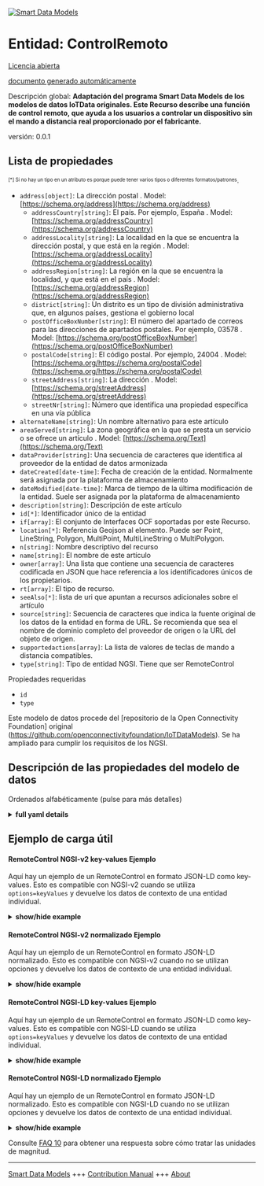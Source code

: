 <!-- 10-Header -->    
[![Smart Data Models](https://smartdatamodels.org/wp-content/uploads/2022/01/SmartDataModels_logo.png "Logo")](https://smartdatamodels.org)    
Entidad: ControlRemoto    
======================<!-- /10-Header -->    
<!-- 15-License -->    
[Licencia abierta](https://github.com/smart-data-models//dataModel.OCF/blob/master/RemoteControl/LICENSE.md)    
[documento generado automáticamente](https://docs.google.com/presentation/d/e/2PACX-1vTs-Ng5dIAwkg91oTTUdt8ua7woBXhPnwavZ0FxgR8BsAI_Ek3C5q97Nd94HS8KhP-r_quD4H0fgyt3/pub?start=false&loop=false&delayms=3000#slide=id.gb715ace035_0_60)    
<!-- /15-License -->    
<!-- 20-Description -->    
Descripción global: **Adaptación del programa Smart Data Models de los modelos de datos IoTData originales. Este Recurso describe una función de control remoto, que ayuda a los usuarios a controlar un dispositivo sin el mando a distancia real proporcionado por el fabricante.**    
versión: 0.0.1    
<!-- /20-Description -->    
<!-- 30-PropertiesList -->    
## Lista de propiedades    
<sup><sub>[*] Si no hay un tipo en un atributo es porque puede tener varios tipos o diferentes formatos/patrones</sub></sup>.    
- `address[object]`: La dirección postal  . Model: [https://schema.org/address](https://schema.org/address)	- `addressCountry[string]`: El país. Por ejemplo, España  . Model: [https://schema.org/addressCountry](https://schema.org/addressCountry)    
	- `addressLocality[string]`: La localidad en la que se encuentra la dirección postal, y que está en la región  . Model: [https://schema.org/addressLocality](https://schema.org/addressLocality)    
	- `addressRegion[string]`: La región en la que se encuentra la localidad, y que está en el país  . Model: [https://schema.org/addressRegion](https://schema.org/addressRegion)    
	- `district[string]`: Un distrito es un tipo de división administrativa que, en algunos países, gestiona el gobierno local      
	- `postOfficeBoxNumber[string]`: El número del apartado de correos para las direcciones de apartados postales. Por ejemplo, 03578  . Model: [https://schema.org/postOfficeBoxNumber](https://schema.org/postOfficeBoxNumber)    
	- `postalCode[string]`: El código postal. Por ejemplo, 24004  . Model: [https://schema.org/https://schema.org/postalCode](https://schema.org/https://schema.org/postalCode)    
	- `streetAddress[string]`: La dirección  . Model: [https://schema.org/streetAddress](https://schema.org/streetAddress)    
	- `streetNr[string]`: Número que identifica una propiedad específica en una vía pública      
- `alternateName[string]`: Un nombre alternativo para este artículo  - `areaServed[string]`: La zona geográfica en la que se presta un servicio o se ofrece un artículo  . Model: [https://schema.org/Text](https://schema.org/Text)- `dataProvider[string]`: Una secuencia de caracteres que identifica al proveedor de la entidad de datos armonizada  - `dateCreated[date-time]`: Fecha de creación de la entidad. Normalmente será asignada por la plataforma de almacenamiento  - `dateModified[date-time]`: Marca de tiempo de la última modificación de la entidad. Suele ser asignada por la plataforma de almacenamiento  - `description[string]`: Descripción de este artículo  - `id[*]`: Identificador único de la entidad  - `if[array]`: El conjunto de Interfaces OCF soportadas por este Recurso.  - `location[*]`: Referencia Geojson al elemento. Puede ser Point, LineString, Polygon, MultiPoint, MultiLineString o MultiPolygon.  - `n[string]`: Nombre descriptivo del recurso  - `name[string]`: El nombre de este artículo  - `owner[array]`: Una lista que contiene una secuencia de caracteres codificada en JSON que hace referencia a los identificadores únicos de los propietarios.  - `rt[array]`: El tipo de recurso.  - `seeAlso[*]`: lista de uri que apuntan a recursos adicionales sobre el artículo  - `source[string]`: Secuencia de caracteres que indica la fuente original de los datos de la entidad en forma de URL. Se recomienda que sea el nombre de dominio completo del proveedor de origen o la URL del objeto de origen.  - `supportedactions[array]`: La lista de valores de teclas de mando a distancia compatibles.  - `type[string]`: Tipo de entidad NGSI. Tiene que ser RemoteControl  <!-- /30-PropertiesList -->    
<!-- 35-RequiredProperties -->    
Propiedades requeridas    
- `id`  - `type`  <!-- /35-RequiredProperties -->    
<!-- 40-RequiredProperties -->    
Este modelo de datos procede del [repositorio de la Open Connectivity Foundation] original (https://github.com/openconnectivityfoundation/IoTDataModels). Se ha ampliado para cumplir los requisitos de los NGSI.    
<!-- /40-RequiredProperties -->    
<!-- 50-DataModelHeader -->    
## Descripción de las propiedades del modelo de datos    
Ordenados alfabéticamente (pulse para más detalles)    
<!-- /50-DataModelHeader -->    
<!-- 60-ModelYaml -->    
<details><summary><strong>full yaml details</strong></summary>      
```yaml    
RemoteControl:      
  description: 'Smart Data Models Program adaptation of the original IoTData data Models. This Resource describes a remote control function, which helps users to control a device without the actual remote controller provided by the manufacturer.'      
  properties:      
    address:      
      description: The mailing address      
      properties:      
        addressCountry:      
          description: 'The country. For example, Spain'      
          type: string      
          x-ngsi:      
            model: https://schema.org/addressCountry      
            type: Property      
        addressLocality:      
          description: 'The locality in which the street address is, and which is in the region'      
          type: string      
          x-ngsi:      
            model: https://schema.org/addressLocality      
            type: Property      
        addressRegion:      
          description: 'The region in which the locality is, and which is in the country'      
          type: string      
          x-ngsi:      
            model: https://schema.org/addressRegion      
            type: Property      
        district:      
          description: 'A district is a type of administrative division that, in some countries, is managed by the local government'      
          type: string      
          x-ngsi:      
            type: Property      
        postOfficeBoxNumber:      
          description: 'The post office box number for PO box addresses. For example, 03578'      
          type: string      
          x-ngsi:      
            model: https://schema.org/postOfficeBoxNumber      
            type: Property      
        postalCode:      
          description: 'The postal code. For example, 24004'      
          type: string      
          x-ngsi:      
            model: https://schema.org/https://schema.org/postalCode      
            type: Property      
        streetAddress:      
          description: The street address      
          type: string      
          x-ngsi:      
            model: https://schema.org/streetAddress      
            type: Property      
        streetNr:      
          description: Number identifying a specific property on a public street      
          type: string      
          x-ngsi:      
            type: Property      
      type: object      
      x-ngsi:      
        model: https://schema.org/address      
        type: Property      
    alternateName:      
      description: An alternative name for this item      
      type: string      
      x-ngsi:      
        type: Property      
    areaServed:      
      description: The geographic area where a service or offered item is provided      
      type: string      
      x-ngsi:      
        model: https://schema.org/Text      
        type: Property      
    dataProvider:      
      description: A sequence of characters identifying the provider of the harmonised data entity      
      type: string      
      x-ngsi:      
        type: Property      
    dateCreated:      
      description: Entity creation timestamp. This will usually be allocated by the storage platform      
      format: date-time      
      type: string      
      x-ngsi:      
        type: Property      
    dateModified:      
      description: Timestamp of the last modification of the entity. This will usually be allocated by the storage platform      
      format: date-time      
      type: string      
      x-ngsi:      
        type: Property      
    description:      
      description: A description of this item      
      type: string      
      x-ngsi:      
        type: Property      
    id:      
      anyOf:      
        - description: Identifier format of any NGSI entity      
          maxLength: 256      
          minLength: 1      
          pattern: ^[\w\-\.\{\}\$\+\*\[\]`|~^@!,:\\]+$      
          type: string      
          x-ngsi:      
            type: Property      
        - description: Identifier format of any NGSI entity      
          format: uri      
          type: string      
          x-ngsi:      
            type: Property      
      description: Unique identifier of the entity      
      x-ngsi:      
        type: Property      
    if:      
      description: The OCF Interface set supported by this Resource.      
      items:      
        enum:      
          - oic.if.a      
          - oic.if.baseline      
        type: string      
      minItems: 2      
      readOnly: true      
      type: array      
      uniqueItems: true      
      x-ngsi:      
        type: Property      
    location:      
      description: 'Geojson reference to the item. It can be Point, LineString, Polygon, MultiPoint, MultiLineString or MultiPolygon'      
      oneOf:      
        - description: Geojson reference to the item. Point      
          properties:      
            bbox:      
              items:      
                type: number      
              minItems: 4      
              type: array      
            coordinates:      
              items:      
                type: number      
              minItems: 2      
              type: array      
            type:      
              enum:      
                - Point      
              type: string      
          required:      
            - type      
            - coordinates      
          title: GeoJSON Point      
          type: object      
          x-ngsi:      
            type: GeoProperty      
        - description: Geojson reference to the item. LineString      
          properties:      
            bbox:      
              items:      
                type: number      
              minItems: 4      
              type: array      
            coordinates:      
              items:      
                items:      
                  type: number      
                minItems: 2      
                type: array      
              minItems: 2      
              type: array      
            type:      
              enum:      
                - LineString      
              type: string      
          required:      
            - type      
            - coordinates      
          title: GeoJSON LineString      
          type: object      
          x-ngsi:      
            type: GeoProperty      
        - description: Geojson reference to the item. Polygon      
          properties:      
            bbox:      
              items:      
                type: number      
              minItems: 4      
              type: array      
            coordinates:      
              items:      
                items:      
                  items:      
                    type: number      
                  minItems: 2      
                  type: array      
                minItems: 4      
                type: array      
              type: array      
            type:      
              enum:      
                - Polygon      
              type: string      
          required:      
            - type      
            - coordinates      
          title: GeoJSON Polygon      
          type: object      
          x-ngsi:      
            type: GeoProperty      
        - description: Geojson reference to the item. MultiPoint      
          properties:      
            bbox:      
              items:      
                type: number      
              minItems: 4      
              type: array      
            coordinates:      
              items:      
                items:      
                  type: number      
                minItems: 2      
                type: array      
              type: array      
            type:      
              enum:      
                - MultiPoint      
              type: string      
          required:      
            - type      
            - coordinates      
          title: GeoJSON MultiPoint      
          type: object      
          x-ngsi:      
            type: GeoProperty      
        - description: Geojson reference to the item. MultiLineString      
          properties:      
            bbox:      
              items:      
                type: number      
              minItems: 4      
              type: array      
            coordinates:      
              items:      
                items:      
                  items:      
                    type: number      
                  minItems: 2      
                  type: array      
                minItems: 2      
                type: array      
              type: array      
            type:      
              enum:      
                - MultiLineString      
              type: string      
          required:      
            - type      
            - coordinates      
          title: GeoJSON MultiLineString      
          type: object      
          x-ngsi:      
            type: GeoProperty      
        - description: Geojson reference to the item. MultiLineString      
          properties:      
            bbox:      
              items:      
                type: number      
              minItems: 4      
              type: array      
            coordinates:      
              items:      
                items:      
                  items:      
                    items:      
                      type: number      
                    minItems: 2      
                    type: array      
                  minItems: 4      
                  type: array      
                type: array      
              type: array      
            type:      
              enum:      
                - MultiPolygon      
              type: string      
          required:      
            - type      
            - coordinates      
          title: GeoJSON MultiPolygon      
          type: object      
          x-ngsi:      
            type: GeoProperty      
      x-ngsi:      
        type: GeoProperty      
    n:      
      description: Friendly name of the Resource      
      maxLength: 64      
      readOnly: true      
      type: string      
      x-ngsi:      
        type: Property      
    name:      
      description: The name of this item      
      type: string      
      x-ngsi:      
        type: Property      
    owner:      
      description: A List containing a JSON encoded sequence of characters referencing the unique Ids of the owner(s)      
      items:      
        anyOf:      
          - description: Identifier format of any NGSI entity      
            maxLength: 256      
            minLength: 1      
            pattern: ^[\w\-\.\{\}\$\+\*\[\]`|~^@!,:\\]+$      
            type: string      
            x-ngsi:      
              type: Property      
          - description: Identifier format of any NGSI entity      
            format: uri      
            type: string      
            x-ngsi:      
              type: Property      
        description: Unique identifier of the entity      
        x-ngsi:      
          type: Property      
      type: array      
      x-ngsi:      
        type: Property      
    rt:      
      description: The Resource Type.      
      items:      
        enum:      
          - oic.r.remotecontrol      
        maxLength: 64      
        type: string      
      minItems: 1      
      readOnly: true      
      type: array      
      uniqueItems: true      
      x-ngsi:      
        type: Property      
    seeAlso:      
      description: list of uri pointing to additional resources about the item      
      oneOf:      
        - items:      
            format: uri      
            type: string      
          minItems: 1      
          type: array      
        - format: uri      
          type: string      
      x-ngsi:      
        type: Property      
    source:      
      description: 'A sequence of characters giving the original source of the entity data as a URL. Recommended to be the fully qualified domain name of the source provider, or the URL to the source object'      
      type: string      
      x-ngsi:      
        type: Property      
    supportedactions:      
      description: The list of of supported remote control key values.      
      items:      
        enum:      
          - arrowup      
          - arrowdown      
          - arrowleft      
          - arrowright      
          - enter      
          - return      
          - exit      
          - home      
          - 1      
          - 2      
          - 3      
          - 4      
          - 5      
          - 6      
          - 7      
          - 8      
          - 9      
          - 0      
          - "-"      
        type: string      
      minItems: 1      
      readOnly: true      
      type: array      
      uniqueItems: true      
      x-ngsi:      
        type: Property      
    type:      
      description: NGSI entity type. It has to be RemoteControl      
      enum:      
        - RemoteControl      
      type: string      
      x-ngsi:      
        type: Property      
  required:      
    - id      
    - type      
  type: object      
  x-derived-from: https://github.com/OpenInterConnect/IoTDataModels/blob/master/RemoteControlResURI.swagger.json      
  x-disclaimer: 'Redistribution and use in source and binary forms, with or without modification, are permitted  provided that the license conditions are met. Copyleft (c) 2022 Contributors to Smart Data Models Program'      
  x-license-url: https://github.com/smart-data-models/dataModel.OCF/blob/master/RemoteControl/LICENSE.md      
  x-model-schema: https://smart-data-models.github.io/dataModel.IoTDataModels/RemoteControl/schema.json      
  x-model-tags: OCF      
  x-version: 0.0.1      
```    
</details>      
<!-- /60-ModelYaml -->    
<!-- 70-MiddleNotes -->    
<!-- /70-MiddleNotes -->    
<!-- 80-Examples -->    
## Ejemplo de carga útil    
#### RemoteControl NGSI-v2 key-values Ejemplo    
Aquí hay un ejemplo de un RemoteControl en formato JSON-LD como key-values. Esto es compatible con NGSI-v2 cuando se utiliza `options=keyValues` y devuelve los datos de contexto de una entidad individual.    
<details><summary><strong>show/hide example</strong></summary>      
```json  
{  
  "id": "urn:ngsi-ld:RemoteControl:id:VQGO:05371583",  
  "dateCreated": "1992-04-25T14:40:19Z",  
  "dateModified": "1976-03-18T20:28:01Z",  
  "source": "Which positive candidate school be summer. Effect personal range three. ",  
  "name": "Return Republican behavior analysis. Red house oil build choice gun up. Media role long sell picture learn reason capital.",  
  "alternateName": "Result their appear put agent these local. Rest administration father performance commercial shake special us.",  
  "description": "",  
  "dataProvider": "Call kid over analysis Democrat power determine. To prove from worry.",  
  "owner": [  
    "urn:ngsi-ld:RemoteControl:items:XWCO:84960583",  
    "urn:ngsi-ld:RemoteControl:items:LAMA:84316052"  
  ],  
  "seeAlso": [  
    "urn:ngsi-ld:RemoteControl:items:STYY:16962512"  
  ],  
  "location": {  
    "type": "Point",  
    "coordinates": [  
      3.7770915,  
      -130.918871  
    ]  
  },  
  "address": {  
    "streetAddress": "Across why collection through quickly window boy middle.",  
    "addressLocality": "Sport tel",  
    "addressRegion": "Enough audience loss page admit. Case history front effect quickly. Stuff property law investment.",  
    "addressCountry": "Site for production model.",  
    "postalCode": "Nor few serious single techno",  
    "postOfficeBoxNumber": "Technology soon room be right less. Use budget institution.",  
    "streetNr": "Wife ability too civil PM everyone movement.",  
    "district": "Enjoy name recent feel answer interview guy. Once political research."  
  },  
  "areaServed": "Must yard one program board foot difference.",  
  "rt": [  
    "oic.r.remotecontrol"  
  ],  
  "supportedactions": [  
    "-"  
  ],  
  "n": "End choice during like outside life firm many. Addr",  
  "if": [  
    "oic.if.a",  
    "oic.if.baseline"  
  ],  
  "type": "RemoteControl"  
}  
```  
</details>    
#### RemoteControl NGSI-v2 normalizado Ejemplo    
Aquí hay un ejemplo de un RemoteControl en formato JSON-LD normalizado. Esto es compatible con NGSI-v2 cuando no se utilizan opciones y devuelve los datos de contexto de una entidad individual.    
<details><summary><strong>show/hide example</strong></summary>      
```json  
{  
  "id": "urn:ngsi-ld:RemoteControl:id:VQGO:05371583",  
  "dateCreated": {  
    "type": "DateTime",  
    "value": "1992-04-25T14:40:19Z"  
  },  
  "dateModified": {  
    "type": "DateTime",  
    "value": "1976-03-18T20:28:01Z"  
  },  
  "source": {  
    "type": "Text",  
    "value": "Which positive candidate school be summer. Effect personal range three. "  
  },  
  "name": {  
    "type": "Text",  
    "value": "Return Republican behavior analysis. Red house oil build choice gun up. Media role long sell picture learn reason capital."  
  },  
  "alternateName": {  
    "type": "Text",  
    "value": "Result their appear put agent these local. Rest administration father performance commercial shake special us."  
  },  
  "description": {  
    "type": "Text",  
    "value": ""  
  },  
  "dataProvider": {  
    "type": "Text",  
    "value": "Call kid over analysis Democrat power determine. To prove from worry."  
  },  
  "owner": {  
    "type": "StructuredValue",  
    "value": [  
      "urn:ngsi-ld:RemoteControl:items:XWCO:84960583",  
      "urn:ngsi-ld:RemoteControl:items:LAMA:84316052"  
    ]  
  },  
  "seeAlso": {  
    "type": "StructuredValue",  
    "value": [  
      "urn:ngsi-ld:RemoteControl:items:STYY:16962512"  
    ]  
  },  
  "location": {  
    "type": "geo:json",  
    "value": {  
      "type": "Point",  
      "coordinates": [  
        3.7770915,  
        -130.918871  
      ]  
    }  
  },  
  "address": {  
    "type": "StructuredValue",  
    "value": {  
      "streetAddress": "Across why collection through quickly window boy middle.",  
      "addressLocality": "Sport tel",  
      "addressRegion": "Enough audience loss page admit. Case history front effect quickly. Stuff property law investment.",  
      "addressCountry": "Site for production model.",  
      "postalCode": "Nor few serious single techno",  
      "postOfficeBoxNumber": "Technology soon room be right less. Use budget institution.",  
      "streetNr": "Wife ability too civil PM everyone movement.",  
      "district": "Enjoy name recent feel answer interview guy. Once political research."  
    }  
  },  
  "areaServed": {  
    "type": "Text",  
    "value": "Must yard one program board foot difference."  
  },  
  "rt": {  
    "type": "StructuredValue",  
    "value": [  
      "oic.r.remotecontrol"  
    ]  
  },  
  "supportedactions": {  
    "type": "StructuredValue",  
    "value": [  
      "-"  
    ]  
  },  
  "n": {  
    "type": "Text",  
    "value": "End choice during like outside life firm many. Addr"  
  },  
  "if": {  
    "type": "StructuredValue",  
    "value": [  
      "oic.if.a",  
      "oic.if.baseline"  
    ]  
  },  
  "type": "RemoteControl"  
}  
```  
</details>    
#### RemoteControl NGSI-LD key-values Ejemplo    
Aquí hay un ejemplo de un RemoteControl en formato JSON-LD como key-values. Esto es compatible con NGSI-LD cuando se utiliza `options=keyValues` y devuelve los datos de contexto de una entidad individual.    
<details><summary><strong>show/hide example</strong></summary>      
```json  
{  
  "id": "urn:ngsi-ld:RemoteControl:id:VQGO:05371583",  
  "dateCreated": "1992-04-25T14:40:19Z",  
  "dateModified": "1976-03-18T20:28:01Z",  
  "source": "Which positive candidate school be summer. Effect personal range three. ",  
  "name": "Return Republican behavior analysis. Red house oil build choice gun up. Media role long sell picture learn reason capital.",  
  "alternateName": "Result their appear put agent these local. Rest administration father performance commercial shake special us.",  
  "description": "",  
  "dataProvider": "Call kid over analysis Democrat power determine. To prove from worry.",  
  "owner": [  
    "urn:ngsi-ld:RemoteControl:items:XWCO:84960583",  
    "urn:ngsi-ld:RemoteControl:items:LAMA:84316052"  
  ],  
  "seeAlso": [  
    "urn:ngsi-ld:RemoteControl:items:STYY:16962512"  
  ],  
  "location": {  
    "type": "Point",  
    "coordinates": [  
      3.7770915,  
      -130.918871  
    ]  
  },  
  "address": {  
    "streetAddress": "Across why collection through quickly window boy middle.",  
    "addressLocality": "Sport tel",  
    "addressRegion": "Enough audience loss page admit. Case history front effect quickly. Stuff property law investment.",  
    "addressCountry": "Site for production model.",  
    "postalCode": "Nor few serious single techno",  
    "postOfficeBoxNumber": "Technology soon room be right less. Use budget institution.",  
    "streetNr": "Wife ability too civil PM everyone movement.",  
    "district": "Enjoy name recent feel answer interview guy. Once political research."  
  },  
  "areaServed": "Must yard one program board foot difference.",  
  "rt": [  
    "oic.r.remotecontrol"  
  ],  
  "supportedactions": [  
    "-"  
  ],  
  "n": "End choice during like outside life firm many. Addr",  
  "if": [  
    "oic.if.a",  
    "oic.if.baseline"  
  ],  
  "type": "RemoteControl",  
  "@context": [  
    "https://smartdatamodels.org/context.jsonld"  
  ]  
}  
```  
</details>    
#### RemoteControl NGSI-LD normalizado Ejemplo    
Aquí hay un ejemplo de un RemoteControl en formato JSON-LD normalizado. Esto es compatible con NGSI-LD cuando no se utilizan opciones y devuelve los datos de contexto de una entidad individual.    
<details><summary><strong>show/hide example</strong></summary>      
```json  
{  
    "id": "urn:ngsi-ld:RemoteControl:id:VQGO:05371583",  
    "dateCreated": {  
        "type": "Property",  
        "value": {  
            "@type": "DateTime",  
            "@value": "1992-04-25T14:40:19Z"  
        }  
    },  
    "dateModified": {  
        "type": "Property",  
        "value": {  
            "@type": "DateTime",  
            "@value": "1976-03-18T20:28:01Z"  
        }  
    },  
    "source": {  
        "type": "Property",  
        "value": "Which positive candidate school be summer. Effect personal range three. "  
    },  
    "name": {  
        "type": "Property",  
        "value": "Return Republican behavior analysis. Red house oil build choice gun up. Media role long sell picture learn reason capital."  
    },  
    "alternateName": {  
        "type": "Property",  
        "value": "Result their appear put agent these local. Rest administration father performance commercial shake special us."  
    },  
    "description": {  
        "type": "Property",  
        "value": ""  
    },  
    "dataProvider": {  
        "type": "Property",  
        "value": "Call kid over analysis Democrat power determine. To prove from worry."  
    },  
    "owner": {  
        "type": "Property",  
        "value": [  
            "urn:ngsi-ld:RemoteControl:items:XWCO:84960583",  
            "urn:ngsi-ld:RemoteControl:items:LAMA:84316052"  
        ]  
    },  
    "seeAlso": {  
        "type": "Property",  
        "value": [  
            "urn:ngsi-ld:RemoteControl:items:STYY:16962512"  
        ]  
    },  
    "location": {  
        "type": "GeoProperty",  
        "value": {  
            "type": "Point",  
            "coordinates": [  
                3.7770915,  
                -130.918871  
            ]  
        }  
    },  
    "address": {  
        "type": "Property",  
        "value": {  
            "streetAddress": "Across why collection through quickly window boy middle.",  
            "addressLocality": "Sport tel",  
            "addressRegion": "Enough audience loss page admit. Case history front effect quickly. Stuff property law investment.",  
            "addressCountry": "Site for production model.",  
            "postalCode": "Nor few serious single techno",  
            "postOfficeBoxNumber": "Technology soon room be right less. Use budget institution.",  
            "streetNr": "Wife ability too civil PM everyone movement.",  
            "district": "Enjoy name recent feel answer interview guy. Once political research."  
        }  
    },  
    "areaServed": {  
        "type": "Property",  
        "value": "Must yard one program board foot difference."  
    },  
    "rt": {  
        "type": "Property",  
        "value": [  
            "oic.r.remotecontrol"  
        ]  
    },  
    "supportedactions": {  
        "type": "Property",  
        "value": [  
            "-"  
        ]  
    },  
    "n": {  
        "type": "Property",  
        "value": "End choice during like outside life firm many. Addr"  
    },  
    "if": {  
        "type": "Property",  
        "value": [  
            "oic.if.a",  
            "oic.if.baseline"  
        ]  
    },  
    "type": "RemoteControl",  
    "@context": [  
        "https://smartdatamodels.org/context.jsonld"  
    ]  
}  
```  
</details><!-- /80-Examples -->    
<!-- 90-FooterNotes -->    
<!-- /90-FooterNotes -->    
<!-- 95-Units -->    
Consulte [FAQ 10](https://smartdatamodels.org/index.php/faqs/) para obtener una respuesta sobre cómo tratar las unidades de magnitud.    
<!-- /95-Units -->    
<!-- 97-LastFooter -->    
---    
[Smart Data Models](https://smartdatamodels.org) +++ [Contribution Manual](https://bit.ly/contribution_manual) +++ [About](https://bit.ly/Introduction_SDM)<!-- /97-LastFooter -->    
